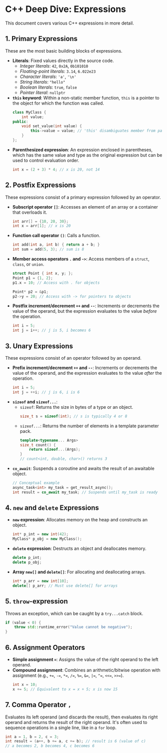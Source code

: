 # C++ Deep Dive: Expressions

This document covers various C++ expressions in more detail.

## 1. Primary Expressions

These are the most basic building blocks of expressions.

- **Literals**: Fixed values directly in the source code.
    - *Integer literals*: `42`, `0x2A`, `0b101010`
    - *Floating-point literals*: `3.14`, `6.022e23`
    - *Character literals*: `'a'`, `'\n'`
    - *String literals*: `"hello"`
    - *Boolean literals*: `true`, `false`
    - *Pointer literal*: `nullptr`
- **`this` keyword**: Within a non-static member function, `this` is a pointer to the object for which the function was called.
    ```cpp
    class MyClass {
        int value;
    public:
        void set_value(int value) {
            this->value = value; // 'this' disambiguates member from parameter
        }
    };
    ```
- **Parenthesized expression**: An expression enclosed in parentheses, which has the same value and type as the original expression but can be used to control evaluation order.
    ```cpp
    int x = (2 + 3) * 4; // x is 20, not 14
    ```

## 2. Postfix Expressions

These expressions consist of a primary expression followed by an operator.

- **Subscript operator `[]`**: Accesses an element of an array or a container that overloads it.
    ```cpp
    int arr[] = {10, 20, 30};
    int x = arr[1]; // x is 20
    ```
- **Function call operator `()`**: Calls a function.
    ```cpp
    int add(int a, int b) { return a + b; }
    int sum = add(5, 3); // sum is 8
    ```
- **Member access operators `.` and `->`**: Access members of a `struct`, `class`, or `union`.
    ```cpp
    struct Point { int x, y; };
    Point p1 = {1, 2};
    p1.x = 10; // Access with . for objects

    Point* p2 = &p1;
    p2->y = 20; // Access with -> for pointers to objects
    ```
- **Postfix increment/decrement `++` and `--`**: Increments or decrements the value of the operand, but the expression evaluates to the value *before* the operation.
    ```cpp
    int i = 5;
    int j = i++; // j is 5, i becomes 6
    ```

## 3. Unary Expressions

These expressions consist of an operator followed by an operand.

- **Prefix increment/decrement `++` and `--`**: Increments or decrements the value of the operand, and the expression evaluates to the value *after* the operation.
    ```cpp
    int i = 5;
    int j = ++i; // j is 6, i is 6
    ```
- **`sizeof` and `sizeof...`**:
    - `sizeof`: Returns the size in bytes of a type or an object.
        ```cpp
        size_t s = sizeof(int); // s is typically 4 or 8
        ```
    - `sizeof...`: Returns the number of elements in a template parameter pack.
        ```cpp
        template<typename... Args>
        size_t count() {
            return sizeof...(Args);
        }
        // count<int, double, char>() returns 3
        ```
- **`co_await`**: Suspends a coroutine and awaits the result of an awaitable object.
    ```cpp
    // Conceptual example
    async_task<int> my_task = get_result_async();
    int result = co_await my_task; // Suspends until my_task is ready
    ```

## 4. `new` and `delete` Expressions

- **`new` expression**: Allocates memory on the heap and constructs an object.
    ```cpp
    int* p_int = new int(42);
    MyClass* p_obj = new MyClass();
    ```
- **`delete` expression**: Destructs an object and deallocates memory.
    ```cpp
    delete p_int;
    delete p_obj;
    ```
- **Array `new[]` and `delete[]`**: For allocating and deallocating arrays.
    ```cpp
    int* p_arr = new int[10];
    delete[] p_arr; // Must use delete[] for arrays
    ```

## 5. `throw`-expression

Throws an exception, which can be caught by a `try...catch` block.

```cpp
if (value < 0) {
    throw std::runtime_error("Value cannot be negative");
}
```

## 6. Assignment Operators

- **Simple assignment `=`**: Assigns the value of the right operand to the left operand.
- **Compound assignment**: Combines an arithmetic/bitwise operation with assignment (e.g., `+=`, `-=`, `*=`, `/=`, `%=`, `&=`, `|=`, `^=`, `<<=`, `>>=`).
    ```cpp
    int x = 10;
    x += 5; // Equivalent to x = x + 5; x is now 15
    ```

## 7. Comma Operator `,`

Evaluates its left operand (and discards the result), then evaluates its right operand and returns the result of the right operand. It's often used to sequence operations in a single line, like in a `for` loop.

```cpp
int a = 1, b = 2, c = 3;
int result = (a++, b += a, c += b); // result is 6 (value of c)
// a becomes 2, b becomes 4, c becomes 6
```
